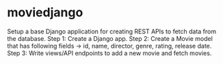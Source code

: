 # moviedjango
Setup a base Django application for creating REST APIs to fetch data from the database.
Step 1: Create a Django app.
Step 2: Create a Movie model that has following fields -> id, name, director, genre, rating, release date.
Step 3: Write views/API endpoints to add a new movie and fetch movies.

